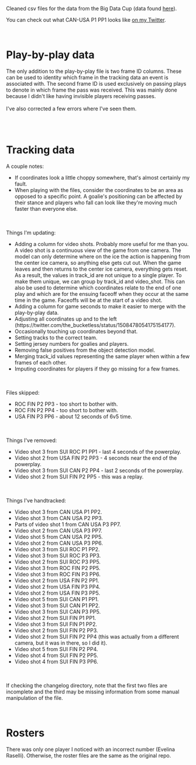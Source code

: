 
Cleaned csv files for the data from the Big Data Cup (data found [here](https://github.com/bigdatacup/Big-Data-Cup-2021)).

You can check out what CAN-USA P1 PP1 looks like [on my Twitter](https://twitter.com/the_bucketless/status/1508884825792425984).

<br/>
<h1>Play-by-play data</h1>
The only addition to the play-by-play file is two frame ID columns. These can be used to identity which frame in the tracking data an event is associated with. The second frame ID is used exclusively on passing plays to denote in which frame the pass was received. This was mainly done because I didn't like having invisible players receiving passes.  
<br/><br/>
I've also corrected a few errors where I've seen them.

<br/><br/>
<h1>Tracking data</h1>
A couple notes:
<ul>
  <li>If coordinates look a little choppy somewhere, that's almost certainly my fault.</li>
  <li>When playing with the files, consider the coordinates to be an area as opposed to a specific point. A goalie's positioning can be affected by their stance and players who fall can look like they're moving much faster than everyone else.</li>
</ul>  

<br/><br/>
Things I'm updating:
<ul>
  <li>Adding a column for video shots. Probably more useful for me than you. A video shot is a continuous view of the game from one camera. The model can only determine where on the ice the action is happening from the center ice camera, so anything else gets cut out. When the game leaves and then returns to the center ice camera, everything gets reset. As a result, the values in track_id are not unique to a single player. To make them unique, we can group by track_id and video_shot. This can also be used to determine which coordinates relate to the end of one play and which are for the ensuing faceoff when they occur at the same time in the game. Faceoffs will be at the start of a video shot.</li>
  <li>Adding a column for game seconds to make it easier to merge with the play-by-play data.</li>
  <li>Adjusting all coordinates up and to the left (https://twitter.com/the_bucketless/status/1508478054175154177).</li>
  <li>Occasionally touching up coordinates beyond that.</li>
  <li>Setting tracks to the correct team.</li>
  <li>Setting jersey numbers for goalies and players.</li>
  <li>Removing false positives from the object detection model.</li>
  <li>Merging track_id values representing the same player when within a few frames of each other.</li>
  <li>Imputing coordinates for players if they go missing for a few frames.</li>
</ul>

<br/><br/>
Files skipped:
<ul>
  <li>ROC FIN P2 PP3 - too short to bother with.</li>
  <li>ROC FIN P2 PP4 - too short to bother with.</li>
  <li>USA FIN P3 PP6 - about 12 seconds of 6v5 time.</li>
</ul>

<br/><br/>
Things I've removed:
<ul>
  <li>Video shot 3 from SUI ROC P1 PP1 - last 4 seconds of the powerplay.</li>
  <li>Video shot 2 from USA FIN P2 PP3 - 4 seconds near the end of the powerplay.</li>
  <li>Video shot 3 from SUI CAN P2 PP4 - last 2 seconds of the powerplay.</li>
  <li>Video shot 2 from SUI FIN P2 PP5 - this was a replay.</li>
</ul>

<br/><br/>
Things I've handtracked:
<ul>
  <li>Video shot 3 from CAN USA P1 PP2.</li>
  <li>Video shot 3 from CAN USA P2 PP3.</li>
  <li>Parts of video shot 1 from CAN USA P3 PP7.</li>
  <li>Video shot 2 from CAN USA P3 PP7.</li>
  <li>Video shot 5 from CAN USA P2 PP5.</li>
  <li>Video shot 2 from CAN USA P3 PP6.</li>
  <li>Video shot 3 from SUI ROC P1 PP2.</li>
  <li>Video shot 3 from SUI ROC P3 PP3.</li>
  <li>Video shot 2 from SUI ROC P3 PP5.</li>
  <li>Video shot 3 from ROC FIN P2 PP5.</li>
  <li>Video shot 3 from ROC FIN P3 PP6.</li>
  <li>Video shot 2 from USA FIN P2 PP1.</li>
  <li>Video shot 2 from USA FIN P3 PP4.</li>
  <li>Video shot 2 from USA FIN P3 PP5.</li>
  <li>Video shot 5 from SUI CAN P1 PP1.</li>
  <li>Video shot 3 from SUI CAN P1 PP2.</li>
  <li>Video shot 3 from SUI CAN P3 PP5.</li>
  <li>Video shot 2 from SUI FIN P1 PP1.</li>
  <li>Video shot 3 from SUI FIN P1 PP2.</li>
  <li>Video shot 2 from SUI FIN P2 PP3.</li>
  <li>Video shot 2 from SUI FIN P2 PP4 (this was actually from a different camera, but it was in there, so I did it).</li>
  <li>Video shot 5 from SUI FIN P2 PP4.</li>
  <li>Video shot 4 from SUI FIN P2 PP5.</li>
  <li>Video shot 4 from SUI FIN P3 PP6.</li>
</ul>

<br/><br/>
If checking the changelog directory, note that the first two files are incomplete and the third may be missing information from some manual manipulation of the file.

<br/>
<h1>Rosters</h1>
There was only one player I noticed with an incorrect number (Evelina Raselli). Otherwise, the roster files are the same as the original repo.

